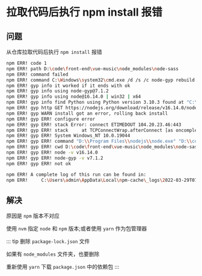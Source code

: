 # 拉取代码后执行 npm install 报错

## 问题

从仓库拉取代码后执行 `npm install` 报错

```sh
npm ERR! code 1
npm ERR! path D:\code\front-end\vue-music\node_modules\node-sass
npm ERR! command failed
npm ERR! command C:\Windows\system32\cmd.exe /d /s /c node-gyp rebuild
npm ERR! gyp info it worked if it ends with ok
npm ERR! gyp info using node-gyp@7.1.2
npm ERR! gyp info using node@16.14.0 | win32 | x64
npm ERR! gyp info find Python using Python version 3.10.3 found at "C:\Users\admin\AppData\Local\Programs\Python\Python310\python.exe"
npm ERR! gyp http GET https://nodejs.org/download/release/v16.14.0/node-v16.14.0-headers.tar.gz
npm ERR! gyp WARN install got an error, rolling back install
npm ERR! gyp ERR! configure error
npm ERR! gyp ERR! stack Error: connect ETIMEDOUT 104.20.23.46:443
npm ERR! gyp ERR! stack     at TCPConnectWrap.afterConnect [as oncomplete] (node:net:1157:16)
npm ERR! gyp ERR! System Windows_NT 10.0.19044
npm ERR! gyp ERR! command "D:\\Program Files\\nodejs\\node.exe" "D:\\code\\front-end\\vue-music\\node_modules\\node-gyp\\bin\\node-gyp.js" "rebuild"
npm ERR! gyp ERR! cwd D:\code\front-end\vue-music\node_modules\node-sass
npm ERR! gyp ERR! node -v v16.14.0
npm ERR! gyp ERR! node-gyp -v v7.1.2
npm ERR! gyp ERR! not ok

npm ERR! A complete log of this run can be found in:
npm ERR!     C:\Users\admin\AppData\Local\npm-cache\_logs\2022-03-29T07_32_19_747Z-debug-0.log
```

## 解决

原因是 `npm` 版本不对应

使用 `nvm` 指定 `node` 和 `npm` 版本;或者使用 `yarn` 作为包管理器

::: tip
删除 `package-lock.json` 文件

如果有 `node_modules` 文件夹，也要删除

重新使用 `yarn` 下载 `package.json` 中的依赖包
:::
